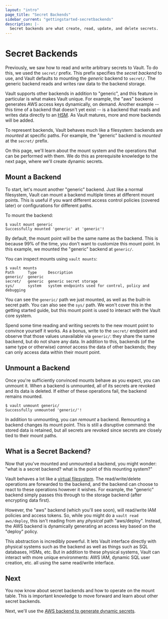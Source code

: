 ```yaml
---
layout: "intro"
page_title: "Secret Backends"
sidebar_current: "gettingstarted-secretbackends"
description: |-
  Secret backends are what create, read, update, and delete secrets.
---
```


# Secret Backends

Previously, we saw how to read and write arbitrary secrets to Vault.
To do this, we used the `secret/` prefix. This prefix specifies the
_secret backend_ to use, and Vault defaults to mounting the _generic_
backend to `secret/`. The generic backend reads and writes raw data to
the backend storage.

Vault supports other backends in addition to "generic", and this feature
in particular is what makes Vault unique. For example, the "aws" backend
generates AWS access keys dynamically, on demand. Another example --
this time of a backend that doesn't yet exist -- is a backend that
reads and writes data directly to an
[HSM](http://en.wikipedia.org/wiki/Hardware_security_module).
As Vault matures, more and more backends will be added.

To represent backends, Vault behaves much like a filesystem: backends
are _mounted_ at specific paths. For example, the "generic" backend is
_mounted_ at the `secret/` prefix.

On this page, we'll learn about the mount system and the operations
that can be performed with them. We do this as prerequisite knowledge
to the next page, where we'll create dynamic secrets.

## Mount a Backend

To start, let's mount another "generic" backend. Just like a normal
filesystem, Vault can mount a backend multiple times at different
mount points. This is useful if you want different access control policies
(covered later) or configurations for different paths.

To mount the backend:

```
$ vault mount generic
Successfully mounted 'generic' at 'generic'!
```

By default, the mount point will be the same name as the backend. This
is because 99% of the time, you don't want to customize this mount point.
In this example, we mounted the "generic" backend at `generic/`.

You can inspect mounts using `vault mounts`:

```
$ vault mounts
Path      Type     Description
generic/  generic
secret/   generic  generic secret storage
sys/      system   system endpoints used for control, policy and debugging
```

You can see the `generic/` path we just mounted, as well as the built-in
secret path. You can also see the `sys/` path. We won't cover this in the
getting started guide, but this mount point is used to interact with
the Vault core system.

Spend some time reading and writing secrets to the new mount point to
convince yourself it works. As a bonus, write to the `secret/` endpoint
and observe that those values unavailable via `generic/`: they share the
same backend, but do not share any data. In addition to this, backends
(of the same type or otherwise) _cannot_ access the data of other backends;
they can only access data within their mount point.

## Unmount a Backend

Once you're sufficiently convinced mounts behave as you expect, you can
unmount it. When a backend is unmounted, all of its secrets are revoked
and its data is deleted. If either of these operations fail, the backend
remains mounted.

```
$ vault unmount generic/
Successfully unmounted 'generic/'!
```

In addition to unmounting, you can _remount_ a backend. Remounting a
backend changes its mount point. This is still a disruptive command: the
stored data is retained, but all secrets are revoked since secrets are
closely tied to their mount paths.

## What is a Secret Backend?

Now that you've mounted and unmounted a backend, you might wonder:
"what is a secret backend? what is the point of this mounting system?"

Vault behaves a lot like a [virtual filesystem](http://en.wikipedia.org/wiki/Virtual_file_system).
The read/write/delete operations are forwarded to the backend, and the
backend can choose to react to these operations however it wishes.
For example, the "generic" backend simply passes this through to the
storage backend (after encrypting data first).

However, the "aws" backend (which you'll see soon), will read/write IAM
policies and access tokens. So, while you might do a `vault read aws/deploy`,
this isn't reading from any _physical_ path "aws/deploy". Instead, the AWS
backend is dynamically generating an access key based on the "deploy" policy.

This abstraction is incredibly powerful. It lets Vault interface directly
with physical systems such as the backend as well as things such as SQL
databases, HSMs, etc. But in addition to these physical systems, Vault
can interact with more unique environments: AWS IAM, dynamic SQL user creation,
etc. all using the same read/write interface.

## Next

You now know about secret backends and how to operate on the mount table.
This is important knowledge to move forward and learn about other secret
backends.

Next, we'll use the
[AWS backend to generate dynamic secrets](/intro/getting-started/dynamic-secrets.html).
